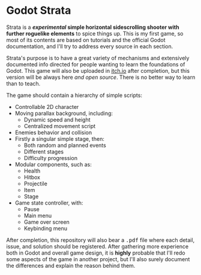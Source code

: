 # Godot Strata

Strata is a __*experimental* simple horizontal sidescrolling shooter with further roguelike elements__ to spice things up. This is my first game, so most of its contents are based on tutorials and the official Godot documentation, and I'll try to address every source in each section. 

Strata's purpose is to have a great variety of mechanisms and extensively documented info directed for people wanting to learn the foundations of Godot. This game will also be uploaded in [itch.io](http://itch.io) after completion, but this version will be always here *and open source*. There is no better way to learn than to teach.

The game should contain a hierarchy of simple scripts:

* Controllable 2D character
* Moving parallax background, including:
    * Dynamic speed and height
    * Centralized movement script
* Enemies behavior and collision
* Firstly a singular simple stage, then:
    * Both random and planned events
    * Different stages
    * Difficulty progression
* Modular components, such as:
    * Health
    * Hitbox
    * Projectile
    * Item
    * Stage
* Game state controller, with:
    * Pause 
    * Main menu
    * Game over screen
    * Keybinding menu

After completion, this repository will also bear a <kbd>.pdf</kbd> file where each detail, issue, and solution should be registered. After gathering more experience both in Godot and overall game design, it is **highly** probable that I'll redo some aspects of the game in another project, but I'll also surely document the differences and explain the reason behind them.